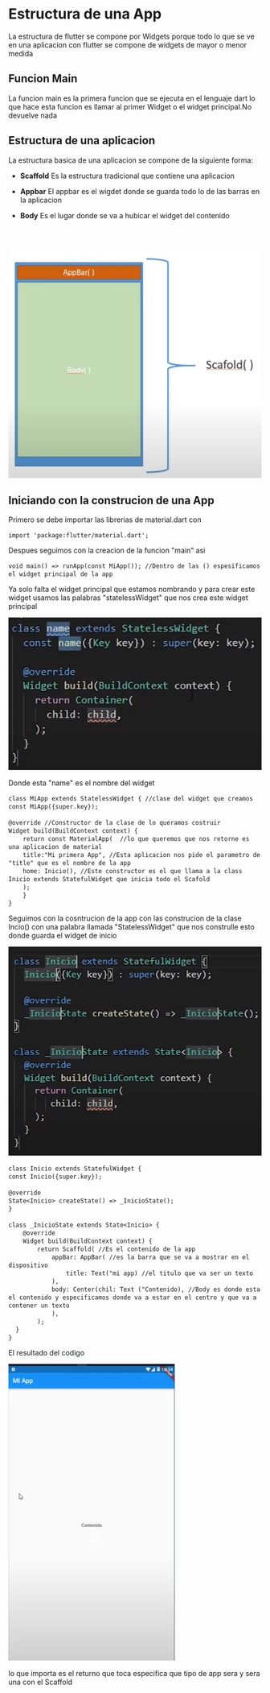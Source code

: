 #  Estructura de una App 

La estructura de flutter se compone por Widgets porque todo lo que se ve en una aplicacion con flutter se compone de widgets de mayor o menor medida 

## Funcion Main

La funcion main es la primera funcion que se ejecuta en el lenguaje dart lo que hace esta funcion es llamar al primer Widget o el widget principal.No devuelve nada

## Estructura de una aplicacion 

La estructura basica de una aplicacion se compone de la siguiente forma:

- **Scaffold** Es la estructura tradicional que contiene una aplicacion 

- **Appbar** El appbar es el wigdet donde se guarda todo lo de las barras en la aplicacion

- **Body** Es el lugar donde se va a hubicar el widget del contenido 

<br>
<br>

![img](estructuraApp.png)

## Iniciando con la construcion de una App

Primero se debe importar las librerias de material.dart con 

    import 'package:flutter/material.dart';

Despues seguimos con la creacion de la funcion "main" asi

    void main() => runApp(const MiApp()); //Dentro de las () espesificamos el widget principal de la app

Ya solo falta el widget principal que estamos nombrando y para crear este widget usamos las palabras "statelessWidget" que nos crea este widget principal 

![img](widgetprincipal.png)

Donde esta "name" es el nombre del widget 

    class MiApp extends StatelessWidget { //clase del widget que creamos
    const MiApp({super.key});

    @override //Constructor de la clase de lo queramos costruir
    Widget build(BuildContext context) {
        return const MaterialApp(  //lo que queremos que nos retorne es una aplicacion de material
        title:"Mi primera App", //Esta aplicacion nos pide el parametro de "title" que es el nombre de la app
        home: Inicio(), //Este constructor es el que llama a la class Inicio extends StatefulWidget que inicia todo el Scafold
        );
        }
    }

Seguimos con la cosntrucion de la app con las construcion de la clase Incio() con una palabra llamada "StatelessWidget" que nos construlle esto donde guarda el widget de inicio 

![img](StatefullWidget.png)

    class Inicio extends StatefulWidget {
    const Inicio({super.key});

    @override
    State<Inicio> createState() => _InicioState();
    }

    class _InicioState extends State<Inicio> {
        @override
        Widget build(BuildContext context) {
            return Scaffold( //Es el contenido de la app
                appBar: AppBar( //es la barra que se va a mostrar en el dispositivo
                    title: Text("mi app) //el titulo que va ser un texto 
                ),
                body: Center(chil: Text ("Contenido), //Body es donde esta el contenido y especificamos donde va a estar en el centro y que va a contener un texto
                ),
            ); 
      }
    }

El resultado del codigo

![img](resultado.png)

lo que importa es el returno que toca especifica que tipo de app sera y sera una con el Scaffold